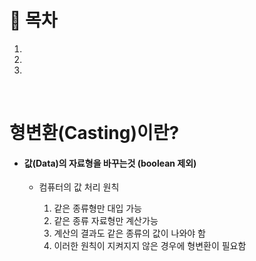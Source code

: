 # 🔖  목차

1.
2.
3.

<br/>

# 형변환(Casting)이란?

- #### 값(Data)의 자료형을 바꾸는것 (boolean 제외)

  - 컴퓨터의 값 처리 원칙<br/>

    1. 같은 종류형만 대입 가능  
    2. 같은 종류 자료형만 계산가능
    3. 계산의 결과도 같은 종류의 값이 나와야 함
    4. 이러한 원칙이 지켜지지 않은 경우에 형변환이 필요함


<br/>





